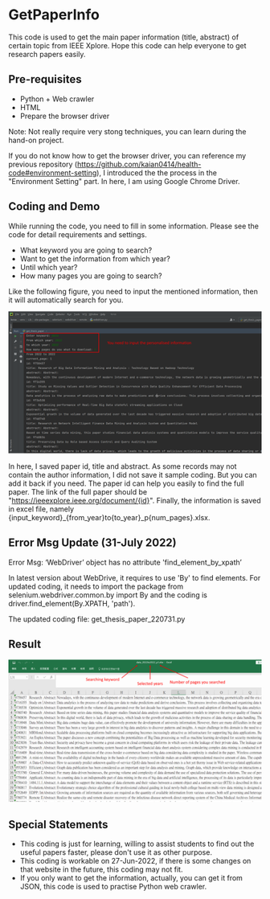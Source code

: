 # GetPaperInfo
This code is used to get the main paper information (title, abstract) of certain topic from IEEE Xplore. Hope this code can help everyone to get research papers easily.

## Pre-requisites
- Python + Web crawler
- HTML
- Prepare the browser driver

Note: Not really require very stong techniques, you can learn during the hand-on project.

If you do not know how to get the browser driver, you can reference my previous repository (https://github.com/kaian0414/health-code#environment-setting), I introduced the the process in the "Environment Setting" part. In here, I am using Google Chrome Driver.

## Coding and Demo
While running the code, you need to fill in some information. Please see the code for detail requirements and settings.
- What keyword you are going to search?
- Want to get the information from which year?
- Until which year?
- How many pages you are going to search?

Like the following figure, you need to input the mentioned information, then it will automatically search for you.

![InputSample](https://github.com/kaian0414/GetPaperInfo/blob/main/input_sample.PNG)

In here, I saved paper id, title and abstract. As some records may not contain the author information, I did not save it sample coding. But you can add it back if you need. The paper id can help you easily to find the full paper. The link of the full paper should be "https://ieeexplore.ieee.org/document/{id}". Finally, the information is saved in excel file, namely {input_keyword}_{from_year}to{to_year}_p{num_pages}.xlsx.

## Error Msg Update (31-July 2022)
Error Msg: ‘WebDriver’ object has no attribute 'find_element_by_xpath’

In latest version about WebDrive, it requires to use 'By' to find elements. For updated coding, it needs to import the package from selenium.webdriver.common.by import By and the coding is driver.find_element(By.XPATH, 'path').

The updated coding file: get_thesis_paper_220731.py

## Result
![SaveExcelSample](https://github.com/kaian0414/GetPaperInfo/blob/main/save_excel_sample.PNG)

## Special Statements
- This coding is just for learning, willing to assist students to find out the useful papers faster, please don't use it as other purpose.
- This coding is workable on 27-Jun-2022, if there is some changes on that website in the future, this coding may not fit.
- If you only want to get the information, actually, you can get it from JSON, this code is used to practise Python web crawler. 
